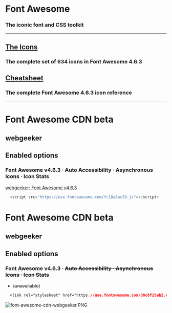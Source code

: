 # Font Awesome 

### The iconic font and CSS toolkit  
***
## [The Icons](http://fontawesome.io/icons/)  

### The complete set of 634 icons in Font Awesome 4.6.3  

## [Cheatsheet](http://fontawesome.io/cheatsheet/)  

### The complete Font Awesome 4.6.3 icon reference  

***

# Font Awesome CDN beta

## webgeeker
## Enabled options
### Font Awesome v4.6.3 · Auto Accessibility · Asynchronous Icons · Icon Stats

[webgeeker: Font Awesome v4.6.3](https://cdn.fontawesome.com/embed-codes)

```js
  <script src="https://use.fontawesome.com/fc10a8ac29.js"></script>
```
# Font Awesome CDN beta

## webgeeker
## Enabled options
### Font Awesome v4.6.3 · <span><del>Auto Accessibility · Asynchronous Icons · Icon Stats</del></span>

* <span><del>(unavailable)</del></span>

```css
  <link rel="stylesheet" href="https://use.fontawesome.com/38c8f25ab2.css">
```

![font-awesome-cdn-webgeeker.PNG](https://github.com/xgqfrms-GitHub/webgeeker/gh-pages/images/font-awesome-cdn-webgeeker.PNG)
